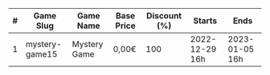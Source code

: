 |#|Game Slug|Game Name|Base Price|Discount (%)|Starts|Ends|
|---|---|---|---|---|---|---|
|1|mystery-game15|Mystery Game|0,00€|100|2022-12-29 16h|2023-01-05 16h|
